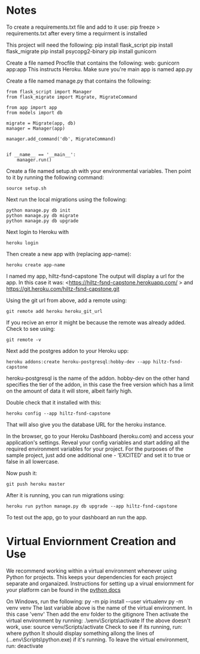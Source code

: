 # Notes
To create a requirements.txt file and add to it use:
pip freeze > requirements.txt
after every time a requirment is installed

This project will need the following:
    pip install flask_script
    pip install flask_migrate
    pip install psycopg2-binary
    pip install gunicorn

Create a file named Procfile that contains the following:
    web: gunicorn app:app
This instructs Heroku.  Make sure you're main app is named app.py

Create a file named manage.py that contains the following:
```
from flask_script import Manager
from flask_migrate import Migrate, MigrateCommand

from app import app
from models import db

migrate = Migrate(app, db)
manager = Manager(app)

manager.add_command('db', MigrateCommand)


if __name__ == '__main__':
    manager.run()
```

Create a file named setup.sh with your environmental variables.
Then point to it by running the following command:
```
source setup.sh
```

Next run the local migrations using the following:
```
python manage.py db init
python manage.py db migrate
python manage.py db upgrade
```

Next login to Heroku with
```
heroku login
```
Then create a new app with (replacing app-name):
```
heroku create app-name
```

I named my app, hiltz-fsnd-capstone
The output will display a url for the app.
In this case it was:
<https://hiltz-fsnd-capstone.herokuapp.com/ >
and
<https://git.heroku.com/hiltz-fsnd-capstone.git>

Using the git url from above, add a remote using:
```
git remote add heroku heroku_git_url
```

If you recive an error it might be because the remote was already added.
Check to see using:
```
git remote -v
```


Next add the postgres addon to your Heroku upp:
```
heroku addons:create heroku-postgresql:hobby-dev --app hiltz-fsnd-capstone
```
heroku-postgresql is the name of the addon. hobby-dev on the other hand specifies the tier of the addon, in this case the free version which has a limit on the amount of data it will store, albeit fairly high.

Double check that it installed with this:
```
heroku config --app hiltz-fsnd-capstone
```
That will also give you the database URL for the heroku instance.

In the browser, go to your Heroku Dashboard (heroku.com) and access your application's settings. Reveal your config variables and start adding all the required environment variables for your project. For the purposes of the sample project, just add one additional one - ‘EXCITED’ and set it to true or false in all lowercase.

Now push it:
```
git push heroku master
```

After it is running, you can run migrations using:
```
heroku run python manage.py db upgrade --app hiltz-fsnd-capstone
```

To test out the app, go to your dashboard an run the app.

# Virtual Enviornment Creation and Use

We recommend working within a virtual environment whenever using Python for projects. This keeps your dependencies for each project separate and organaized. Instructions for setting up a virual enviornment for your platform can be found in the [python docs](https://packaging.python.org/guides/installing-using-pip-and-virtual-environments/)

On Windows, run the following:
    py -m pip install --user virtualenv
    py -m venv venv
The last variable above is the name of the virtual environment.  In this case 'venv'
Then add the env folder to the gitignore
Then activate the virtual environment by running:
    .\venv\Scripts\activate
If the above doesn't work, use:
    source venv/Scripts/activate
Check to see if its running, run:
    where python
It should display something allong the lines of (...env\Scripts\python.exe) if it's running.
To leave the virtual environment, run:
    deactivate